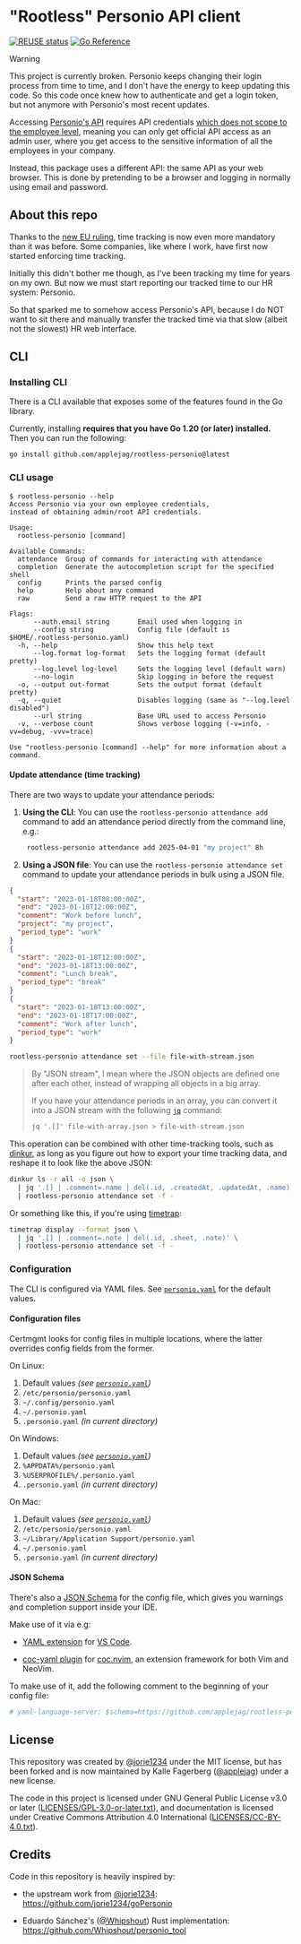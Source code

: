 <!--
SPDX-FileCopyrightText: 2023 Kalle Fagerberg

SPDX-License-Identifier: CC-BY-4.0
-->

# "Rootless" Personio API client

[![REUSE status](https://api.reuse.software/badge/github.com/applejag/rootless-personio)](https://api.reuse.software/info/github.com/applejag/rootless-personio)
[![Go Reference](https://pkg.go.dev/badge/github.com/applejag/rootless-personio/pkg/personio.svg)](https://pkg.go.dev/github.com/applejag/rootless-personio/pkg/personio)

> [!WARNING]
> This project is currently broken. Personio keeps changing their login process
> from time to time, and I don't have the energy to keep updating this code.
> So this code once knew how to authenticate and get a login token, but not
> anymore with Personio's most recent updates.

Accessing [Personio's API](https://developer.personio.de/docs)
requires API credentials [which does not scope to the employee level](https://developer.personio.de/discuss/634e4b08a3f8d80051c52cfe),
meaning you can only get official API access as an admin user,
where you get access to the sensitive information of all the employees in your
company.

Instead, this package uses a different API: the same API as your web browser.
This is done by pretending to be a browser and logging in normally using
email and password.

## About this repo

Thanks to the [new EU ruling](https://www.shrm.org/resourcesandtools/hr-topics/global-hr/pages/eu-mandatory-time-tracking.aspx),
time tracking is now even more mandatory than it was before. Some companies,
like where I work, have first now started enforcing time tracking.

Initially this didn't bother me though, as I've been tracking my time for years
on my own. But now we must start reporting our tracked time to our HR system:
Personio.

So that sparked me to somehow access Personio's API, because I do NOT want to
sit there and manually transfer the tracked time via that slow
(albeit not the slowest) HR web interface.

## CLI

### Installing CLI

There is a CLI available that exposes some of the features found in the
Go library.

Currently, installing **requires that you have Go 1.20 (or later) installed.**
Then you can run the following:

```sh
go install github.com/applejag/rootless-personio@latest
```

### CLI usage

```console
$ rootless-personio --help
Access Personio via your own employee credentials,
instead of obtaining admin/root API credentials.

Usage:
  rootless-personio [command]

Available Commands:
  attendance  Group of commands for interacting with attendance
  completion  Generate the autocompletion script for the specified shell
  config      Prints the parsed config
  help        Help about any command
  raw         Send a raw HTTP request to the API

Flags:
      --auth.email string       Email used when logging in
      --config string           Config file (default is $HOME/.rootless-personio.yaml)
  -h, --help                    Show this help text
      --log.format log-format   Sets the logging format (default pretty)
      --log.level log-level     Sets the logging level (default warn)
      --no-login                Skip logging in before the request
  -o, --output out-format       Sets the output format (default pretty)
  -q, --quiet                   Disables logging (same as "--log.level disabled")
      --url string              Base URL used to access Personio
  -v, --verbose count           Shows verbose logging (-v=info, -vv=debug, -vvv=trace)

Use "rootless-personio [command] --help" for more information about a command.
```

#### Update attendance (time tracking)

There are two ways to update your attendance periods:

1. **Using the CLI**: You can use the `rootless-personio attendance add` command
   to add an attendance period directly from the command line, e.g.:

   ```sh
    rootless-personio attendance add 2025-04-01 "my project" 8h
    ```

2. **Using a JSON file**: You can use the `rootless-personio attendance set`
   command to update your attendance periods in bulk using a JSON file.

```json
{
  "start": "2023-01-18T08:00:00Z",
  "end": "2023-01-18T12:00:00Z",
  "comment": "Work before lunch",
  "project": "my project",
  "period_type": "work"
}
{
  "start": "2023-01-18T12:00:00Z",
  "end": "2023-01-18T13:00:00Z",
  "comment": "Lunch break",
  "period_type": "break"
}
{
  "start": "2023-01-18T13:00:00Z",
  "end": "2023-01-18T17:00:00Z",
  "comment": "Work after lunch",
  "period_type": "work"
}
```

```sh
rootless-personio attendance set --file file-with-stream.json
```

> By "JSON stream", I mean where the JSON objects are defined one after
> each other, instead of wrapping all objects in a big array.
>
> If you have your attendance periods in an array, you can convert it into
> a JSON stream with the following [`jq`](http://stedolan.github.io/jq/)
> command:
>
> ```sh
> jq '.[]' file-with-array.json > file-with-stream.json
> ```

This operation can be combined with other time-tracking tools, such as
[dinkur](https://github.com/dinkur/dinkur), as long as you figure out how
to export your time tracking data, and reshape it to look like the above JSON:

```sh
dinkur ls -r all -o json \
  | jq '.[] | .comment=.name | del(.id, .createdAt, .updatedAt, .name)' \
  | rootless-personio attendance set -f -
```

Or something like this, if you're using [timetrap](https://github.com/samg/timetrap):

```sh
timetrap display --format json \
  | jq '.[] | .comment=.note | del(.id, .sheet, .note)' \
  | rootless-personio attendance set -f -
```

### Configuration

The CLI is configured via YAML files.
See [`personio.yaml`](./personio.yaml) for the default values.

#### Configuration files

Certmgmt looks for config files in multiple locations, where the latter
overrides config fields from the former.

On Linux:

1. Default values *(see [`personio.yaml`](./personio.yaml))*
2. `/etc/personio/personio.yaml`
3. `~/.config/personio.yaml`
4. `~/.personio.yaml`
5. `.personio.yaml` *(in current directory)*

On Windows:

1. Default values *(see [`personio.yaml`](./personio.yaml))*
2. `%APPDATA%/personio.yaml`
3. `%USERPROFILE%/.personio.yaml`
4. `.personio.yaml` *(in current directory)*

On Mac:

1. Default values *(see [`personio.yaml`](./personio.yaml))*
2. `/etc/personio/personio.yaml`
3. `~/Library/Application Support/personio.yaml`
4. `~/.personio.yaml`
5. `.personio.yaml` *(in current directory)*

#### JSON Schema

There's also a [JSON Schema](https://json-schema.org/) for the config file,
which gives you warnings and completion support inside your IDE.

Make use of it via e.g:

- [YAML extension](https://marketplace.visualstudio.com/items?itemName=redhat.vscode-yaml)
  for [VS Code](https://code.visualstudio.com/).

- [coc-yaml plugin](https://github.com/neoclide/coc-yaml)
  for [coc.nvim](https://github.com/neoclide/coc.nvim),
  an extension framework for both Vim and NeoVim.

To make use of it, add the following comment to the beginning of your
config file:

```yaml
# yaml-language-server: $schema=https://github.com/applejag/rootless-personio/raw/main/personio.schema.json
```

## License

This repository was created by [@jorie1234](https://github.com/jorie1234)
under the MIT license, but has been forked and is now maintained by
Kalle Fagerberg ([@applejag](https://github.com/applejag)) under a new license.

The code in this project is licensed under GNU General Public License v3.0
or later ([LICENSES/GPL-3.0-or-later.txt](LICENSES/GPL-3.0-or-later.txt)),
and documentation is licensed under Creative Commons Attribution 4.0
International ([LICENSES/CC-BY-4.0.txt](LICENSES/CC-BY-4.0.txt)).

## Credits

Code in this repository is heavily inspired by:

- the upstream work from [@jorie1234](https://github.com/jorie1234):
  <https://github.com/jorie1234/goPersonio>

- Eduardo Sánchez's ([@Whipshout](https://github.com/Whipshout))
  Rust implementation: <https://github.com/Whipshout/personio_tool>
